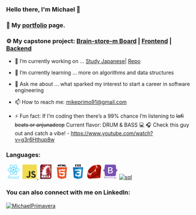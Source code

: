 ### Hello there, I'm Michael 👋

### 💼 My [portfolio](https://pastasauce59.github.io/Portfolio/) page.

### ⚙️ My capstone project: [Brain-store-m Board](https://brain-store-mboard.netlify.app) | [Frontend](https://github.com/pastasauce59/brain-store-m-board_frontend) | [Backend](https://github.com/pastasauce59/brain-store-m-board_backend)

-  🔭 I’m currently working on ... [Study Japanese](https://study-japanese-alphabet.netlify.app)| [Repo](https://github.com/pastasauce59/study-japanese)

-  🌱 I’m currently learning ... more on algorithms and data structures

-  💬 Ask me about ... what sparked my interest to start a career in software engineering

-  📫 How to reach me: mikeprimo91@gmail.com

-  ⚡ Fun fact: If I’m coding then there’s a 99% chance I’m listening to <del>lofi beats or anjunadeep</del> Current flavor: DRUM & BASS 💻 🎧 Check this guy out and catch a vibe! - https://www.youtube.com/watch?v=g3r6Hthup8w


### Languages:
<a href="https://reactjs.org/" target="_blank"> <img src="https://raw.githubusercontent.com/devicons/devicon/master/icons/react/react-original-wordmark.svg" alt="react" width="40" height="40"/></a>
<a href="https://developer.mozilla.org/en-US/docs/Web/JavaScript" target="_blank"> <img src="https://raw.githubusercontent.com/devicons/devicon/master/icons/javascript/javascript-original.svg" alt="javascript" width="40" height="40"/> </a>
<a href="https://rubyonrails.org" target="_blank"> <img src="https://raw.githubusercontent.com/devicons/devicon/master/icons/rails/rails-original-wordmark.svg" alt="rails" width="40" height="40"/></a>
<a href="https://www.w3.org/html/" target="_blank"> <img src="https://raw.githubusercontent.com/devicons/devicon/master/icons/html5/html5-original-wordmark.svg" alt="html5" width="40" height="40"/></a>
<a href="https://www.w3schools.com/css/" target="_blank"> <img src="https://raw.githubusercontent.com/devicons/devicon/master/icons/css3/css3-original-wordmark.svg" alt="css3" width="40" height="40"/></a>
<a href="https://www.ruby-lang.org/en/" target="_blank"> <img src="https://raw.githubusercontent.com/devicons/devicon/master/icons/ruby/ruby-original.svg" alt="ruby" width="40" height="40"/></a>
<a href="https://getbootstrap.com" target="_blank"> <img src="https://raw.githubusercontent.com/devicons/devicon/master/icons/bootstrap/bootstrap-plain-wordmark.svg" alt="bootstrap" width="40" height="40"/></a>
<a href="https://www.w3schools.com/sql/default.asp" target="_blank"> <img src="https://user-images.githubusercontent.com/79714290/142083965-655aa09e-3e0b-4284-a3e4-88738bb543d5.png" alt="sql" width="40" height="40"/></a>

### You can also connect with me on LinkedIn:
<a href="https://www.linkedin.com/in/michael-primavera-2282001ba/" target="blank"><img align="center" src="https://cdn-icons-png.flaticon.com/512/174/174857.png" alt="MichaelPrimavera" height="40" width="40" /></a>

<!--
**pastasauce59/pastasauce59** is a ✨ _special_ ✨ repository because its `README.md` (this file) appears on your GitHub profile.

Here are some ideas to get you started:

- 🔭 I’m currently working on ...
- 🌱 I’m currently learning ...
- 👯 I’m looking to collaborate on ...
- 🤔 I’m looking for help with ...
- 💬 Ask me about ...
- 📫 How to reach me: ...
- 😄 Pronouns: ...
- ⚡ Fun fact: ...
-->
